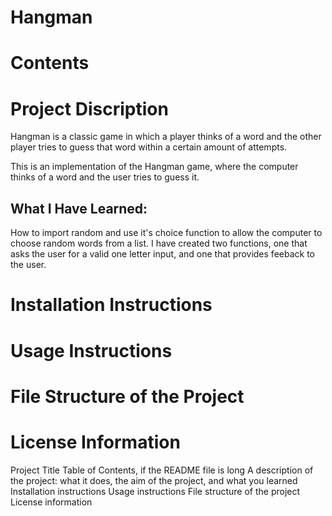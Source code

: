 # Hangman
# Contents
# Project Discription
Hangman is a classic game in which a player thinks of a word and the other player tries to guess that word within a certain amount of attempts.

This is an implementation of the Hangman game, where the computer thinks of a word and the user tries to guess it. 

## What I Have Learned:
How to import random and use it's choice function to allow the computer to choose random words from a list. 
I have created two functions, one that asks the user for a valid one letter input, and one that provides feeback to the user.

# Installation Instructions
# Usage Instructions
# File Structure of the Project
# License Information



Project Title
Table of Contents, if the README file is long
A description of the project: what it does, the aim of the project, and what you learned
Installation instructions
Usage instructions
File structure of the project
License information
